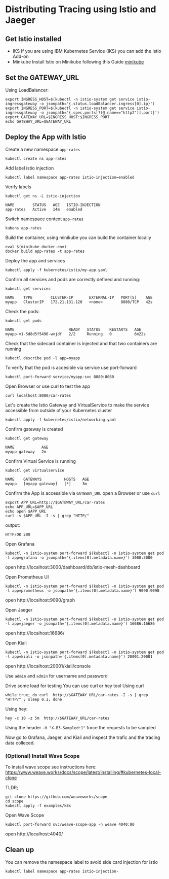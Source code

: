 # Distributing Tracing using Istio and Jaeger

## Get Istio installed

- IKS
If you are using IBM Kubernetes Service (IKS) you can add the Istio Add-on
- Minkube
Install Istio on Minikube following this Guide [minikube](minikube.md)

## Set the GATEWAY_URL
Using LoadBalancer:
```
export INGRESS_HOST=$(kubectl -n istio-system get service istio-ingressgateway -o jsonpath='{.status.loadBalancer.ingress[0].ip}')
export INGRESS_PORT=$(kubectl -n istio-system get service istio-ingressgateway -o jsonpath='{.spec.ports[?(@.name=="http2")].port}')
export GATEWAY_URL=$INGRESS_HOST:$INGRESS_PORT
echo GATEWAY_URL=$GATEWAY_URL
```

## Deploy the App with Istio

Create a new namespace `app-rates`
```
kubectl create ns app-rates
```

Add label istio injection
```
kubectl label namespace app-rates istio-injection=enabled
```

Verify labels
```
kubectl get ns -L istio-injection

NAME        STATUS   AGE   ISTIO-INJECTION
app-rates   Active   14m   enabled
```

Switch namespace context `app-rates`
```
kubens app-rates
```

Build the container, using minikube you can build the container locally
```
eval $(minikube docker-env)
docker build app-rates -t app-rates
```

Deploy the app and services
```
kubectl apply -f kubernetes/istio/my-app.yaml
```

Confirm all services and pods are correctly defined and running:
```
kubectl get services

NAME    TYPE        CLUSTER-IP       EXTERNAL-IP   PORT(S)    AGE
myapp   ClusterIP   172.21.131.120   <none>        8080/TCP   42s
```
Check the pods:
```
kubectl get pods

NAME                        READY   STATUS    RESTARTS   AGE
myapp-v1-5d8d5f5496-wvjdf   2/2     Running   0          6m22s
```
Check that the sidecard container is injected and that two containers are running
```
kubectl describe pod -l app=myapp
```

To verify that the pod is accesible via service use port-forward
```
kubectl port-forward service/myapp-svc 8080:8080
```
Open Browser or use curl to test the app
```
curl localhost:8080/car-rates
```

Let's create the Istio Gateway and VirtualService to make the service accessible from outside of your Kubernetes cluster
```
kubectl apply -f kubernetes/istio/networking.yaml
```

Confirm gateway is created
```
kubectl get gateway

NAME            AGE
myapp-gateway   2m
```

Confirm Virtual Service is running
```
kubectl get virtualservice

NAME    GATEWAYS          HOSTS   AGE
myapp   [myapp-gateway]   [*]     3m
```

Confirm the App is accessible via `GATEWAY_URL` open a Browser or use `curl`
```
export APP_URL=http://$GATEWAY_URL/car-rates
echo APP_URL=$APP_URL
echo open $APP_URL
curl -s $APP_URL -I -s | grep "HTTP/"
```
output:
```
HTTP/OK 200
```

Open Grafana
```
kubectl -n istio-system port-forward $(kubectl -n istio-system get pod -l app=grafana -o jsonpath='{.items[0].metadata.name}') 3000:3000
```
open http://localhost:3000/dashboard/db/istio-mesh-dashboard

Open Prometheus UI
```
kubectl -n istio-system port-forward $(kubectl -n istio-system get pod -l app=prometheus -o jsonpath='{.items[0].metadata.name}') 9090:9090

```
open http://localhost:9090/graph


Open Jaeger
```
kubectl -n istio-system port-forward $(kubectl -n istio-system get pod -l app=jaeger -o jsonpath='{.items[0].metadata.name}') 16686:16686
```
open http://localhost:16686/

Open Kiali
```
kubectl -n istio-system port-forward $(kubectl -n istio-system get pod -l app=kiali -o jsonpath='{.items[0].metadata.name}') 20001:20001
```
open http://localhost:20001/kiali/console

Use `admin` and `admin` for username and password

Drive some load for testing
You can use curl or hey tool
Using curl
```
while true; do curl  http://$GATEWAY_URL/car-rates -I -s | grep "HTTP/" ; sleep 0.1; done
```
Using hey:
```
hey -c 10 -z 5m  http://$GATEWAY_URL/car-rates
```
Using the header `-H "X-B3-Sampled:1"` force the requests to be sampled

Now go to Grafana, Jaeger, and Kiali and inspect the trafic and the tracing data colleced.

### (Optional) Install Wave Scope
To install wave scope see instructions here: https://www.weave.works/docs/scope/latest/installing/#kubernetes-local-clone

TLDR;
```
git clone https://github.com/weaveworks/scope
cd scope
kubectl apply -f examples/k8s
```

Open Wave Scope
```
kubectl port-forward svc/weave-scope-app -n weave 4040:80
```
open http://localhost:4040/



## Clean up

You can remove the namespace label to avoid side card injection for istio
```
kubectl label namespace app-rates istio-injection-
```